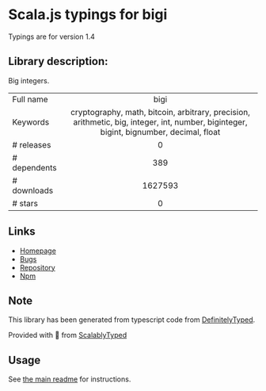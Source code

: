 
# Scala.js typings for bigi

Typings are for version 1.4

## Library description:
Big integers.

|                    |                 |
| ------------------ | :-------------: |
| Full name          | bigi |
| Keywords           | cryptography, math, bitcoin, arbitrary, precision, arithmetic, big, integer, int, number, biginteger, bigint, bignumber, decimal, float |
| # releases         | 0 |
| # dependents       | 389 |
| # downloads        | 1627593 |
| # stars            | 0 |

## Links
- [Homepage](https://github.com/cryptocoinjs/bigi#readme)
- [Bugs](https://github.com/cryptocoinjs/bigi/issues)
- [Repository](https://github.com/cryptocoinjs/bigi)
- [Npm](https://www.npmjs.com/package/bigi)
    


## Note
This library has been generated from typescript code from [DefinitelyTyped](https://definitelytyped.org).

Provided with :purple_heart: from [ScalablyTyped](https://github.com/oyvindberg/ScalablyTyped)

## Usage
See [the main readme](../../readme.md) for instructions.



